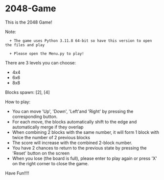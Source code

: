 # 2048-Game
This is the 2048 Game!

Note: 

      + The game uses Python 3.11.8 64-bit so have this version to open the files and play

      + Please open the Menu.py to play!

There are 3 levels you can choose:
  + 4x4
  + 6x6
  + 8x8

Blocks spawn: [2], [4]

How to play:

  + You can move 'Up', 'Down', 'Left'and 'Right' by pressing the corresponding button.
  + For each move, the blocks automatically shift to the edge and automatically merge if they overlap
  + When combining 2 blocks with the same number, it will form 1 block with twice the number of 2 previous blocks
  + The score will increase with the combined 2-block number.
  + You have 2 chances to return to the previous state by pressing the 'Reset' button on the screen
  + When you lose (the board is full), please enter to play again or press 'X' on the right corner to close the game.

Have Fun!!!!

